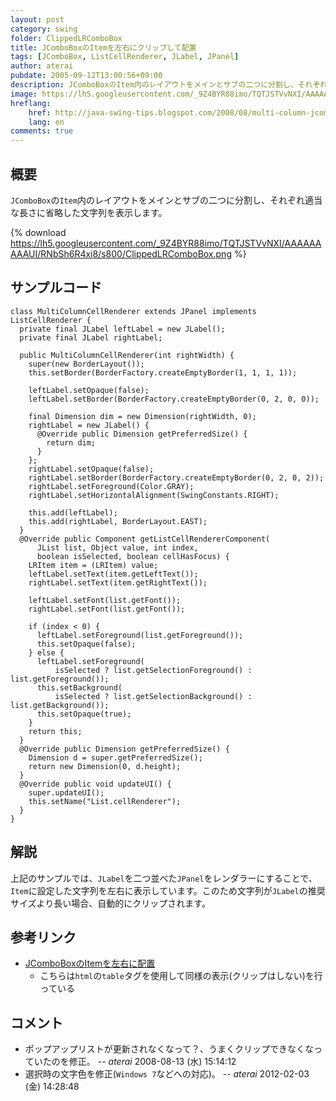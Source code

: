 ```yaml
---
layout: post
category: swing
folder: ClippedLRComboBox
title: JComboBoxのItemを左右にクリップして配置
tags: [JComboBox, ListCellRenderer, JLabel, JPanel]
author: aterai
pubdate: 2005-09-12T13:00:56+09:00
description: JComboBoxのItem内のレイアウトをメインとサブの二つに分割し、それぞれ適当な長さに省略した文字列を表示します。
image: https://lh5.googleusercontent.com/_9Z4BYR88imo/TQTJSTVvNXI/AAAAAAAAAUI/RNbSh6R4xi8/s800/ClippedLRComboBox.png
hreflang:
    href: http://java-swing-tips.blogspot.com/2008/08/multi-column-jcombobox.html
    lang: en
comments: true
---
```

## 概要
`JComboBox`の`Item`内のレイアウトをメインとサブの二つに分割し、それぞれ適当な長さに省略した文字列を表示します。

{% download https://lh5.googleusercontent.com/_9Z4BYR88imo/TQTJSTVvNXI/AAAAAAAAAUI/RNbSh6R4xi8/s800/ClippedLRComboBox.png %}

## サンプルコード
<pre class="prettyprint"><code>class MultiColumnCellRenderer extends JPanel implements ListCellRenderer {
  private final JLabel leftLabel = new JLabel();
  private final JLabel rightLabel;

  public MultiColumnCellRenderer(int rightWidth) {
    super(new BorderLayout());
    this.setBorder(BorderFactory.createEmptyBorder(1, 1, 1, 1));

    leftLabel.setOpaque(false);
    leftLabel.setBorder(BorderFactory.createEmptyBorder(0, 2, 0, 0));

    final Dimension dim = new Dimension(rightWidth, 0);
    rightLabel = new JLabel() {
      @Override public Dimension getPreferredSize() {
        return dim;
      }
    };
    rightLabel.setOpaque(false);
    rightLabel.setBorder(BorderFactory.createEmptyBorder(0, 2, 0, 2));
    rightLabel.setForeground(Color.GRAY);
    rightLabel.setHorizontalAlignment(SwingConstants.RIGHT);

    this.add(leftLabel);
    this.add(rightLabel, BorderLayout.EAST);
  }
  @Override public Component getListCellRendererComponent(
      JList list, Object value, int index,
      boolean isSelected, boolean cellHasFocus) {
    LRItem item = (LRItem) value;
    leftLabel.setText(item.getLeftText());
    rightLabel.setText(item.getRightText());

    leftLabel.setFont(list.getFont());
    rightLabel.setFont(list.getFont());

    if (index &lt; 0) {
      leftLabel.setForeground(list.getForeground());
      this.setOpaque(false);
    } else {
      leftLabel.setForeground(
          isSelected ? list.getSelectionForeground() : list.getForeground());
      this.setBackground(
          isSelected ? list.getSelectionBackground() : list.getBackground());
      this.setOpaque(true);
    }
    return this;
  }
  @Override public Dimension getPreferredSize() {
    Dimension d = super.getPreferredSize();
    return new Dimension(0, d.height);
  }
  @Override public void updateUI() {
    super.updateUI();
    this.setName("List.cellRenderer");
  }
}
</code></pre>

## 解説
上記のサンプルでは、`JLabel`を二つ並べた`JPanel`をレンダラーにすることで、`Item`に設定した文字列を左右に表示しています。このため文字列が`JLabel`の推奨サイズより長い場合、自動的にクリップされます。

## 参考リンク
- [JComboBoxのItemを左右に配置](http://ateraimemo.com/Swing/LRComboBox.html)
    - こちらは`html`の`table`タグを使用して同様の表示(クリップはしない)を行っている

<!-- dummy comment line for breaking list -->

## コメント
- ポップアップリストが更新されなくなって？、うまくクリップできなくなっていたのを修正。 -- *aterai* 2008-08-13 (水) 15:14:12
- 選択時の文字色を修正(`Windows 7`などへの対応)。 -- *aterai* 2012-02-03 (金) 14:28:48

<!-- dummy comment line for breaking list -->
